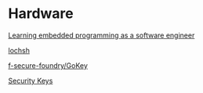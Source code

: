 # Hardware

[Learning embedded programming as a software engineer](https://blog.athrunen.dev/learning-hardware-programming-as-a-software-engineer/)

[lochsh](https://mcla.ug/blog/how-to-flash-an-led.html)

[f-secure-foundry/GoKey](https://github.com/f-secure-foundry/GoKey)

[Security Keys](Hardware%207f723f1587a64e8cb9e496c707aea62a/Security%20Keys%20e539b0e13c4f4147831e16133ba5fc9b.md)